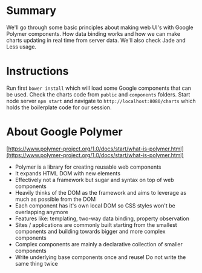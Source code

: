 # Summary
We'll go through some basic principles about making web UI's with Google Polymer components. How data binding works and how we can make charts updating in real time from server data. We'll also check Jade and Less usage.

# Instructions
Run first `bower install` which will load some Google components that can be used. Check the charts code from `public` and `components` folders. Start node server `npm start` and navigate to `http://localhost:8080/charts` which holds the boilerplate code for our session.

# About Google Polymer
[https://www.polymer-project.org/1.0/docs/start/what-is-polymer.html](https://www.polymer-project.org/1.0/docs/start/what-is-polymer.html)
- Polymer is a library for creating reusable web components
- It expands HTML DOM with new elements
- Effectively not a framework but sugar and syntax on top of web components
- Heavily thinks of the DOM as the framework and aims to leverage as much as possible from the DOM
- Each component has it's own local DOM so CSS styles won't be overlapping anymore
- Features like: templating, two-way data binding, property observation
- Sites / applications are commonly built starting from the smallest components and building towards bigger and more complex components
- Complex components are mainly a declarative collection of smaller components
- Write underlying base components once and reuse! Do not write the same thing twice
